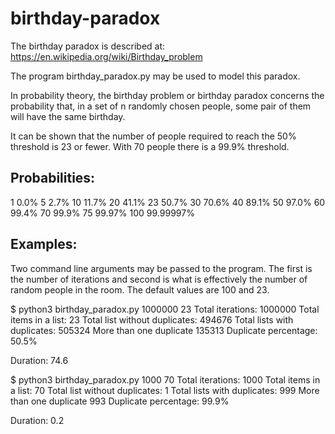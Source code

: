 # birthday-paradox

The birthday paradox is described at: https://en.wikipedia.org/wiki/Birthday_problem

The program birthday_paradox.py may be used to model this paradox.

In probability theory, the birthday problem or birthday paradox concerns the 
probability that, in a set of n randomly chosen people, some pair of them 
will have the same birthday.

It can be shown that the number of people required to reach the 50% threshold 
is 23 or fewer. With 70 people there is a 99.9% threshold.

## Probabilities:
1   0.0%
5   2.7%
10  11.7%
20  41.1%
23  50.7%
30  70.6%
40  89.1%
50  97.0%
60  99.4%
70  99.9%
75  99.97%
100 99.99997% 

## Examples:

Two command line arguments may be passed to the program. The first is the number of iterations
and second is what is effectively the number of random people in the room. 
The default values are 100 and 23.

$ python3 birthday_paradox.py 1000000 23
Total iterations: 1000000
Total items in a list: 23
Total list without duplicates: 494676
Total lists with duplicates: 505324
More than one duplicate 135313
Duplicate percentage: 50.5%

Duration: 74.6

$ python3 birthday_paradox.py 1000 70
Total iterations: 1000
Total items in a list: 70
Total list without duplicates: 1
Total lists with duplicates: 999
More than one duplicate 993
Duplicate percentage: 99.9%

Duration: 0.2

